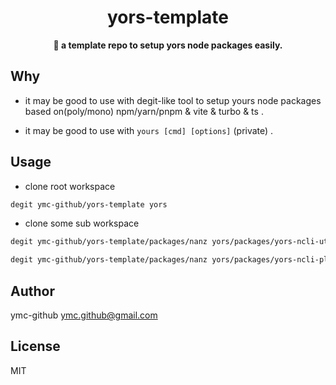 <div align="center">
  <h1>yors-template</h1>
  <p>
    <strong>🤖 a template repo to setup yors node packages easily.</strong>
  </p>

</div>

## Why

- it may be good to use with degit-like tool to setup yours node packages based on(poly/mono) npm/yarn/pnpm & vite & turbo & ts .

- it may be good to use with `yours [cmd] [options]` (private) .

## Usage
- clone root workspace

```bash
degit ymc-github/yors-template yors
```

- clone some sub workspace
```bash
degit ymc-github/yors-template/packages/nanz yors/packages/yors-ncli-util

degit ymc-github/yors-template/packages/nanz yors/packages/yors-ncli-plug-xx
```

## Author
ymc-github <ymc.github@gmail.com>

## License
MIT